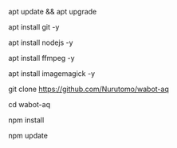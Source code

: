 apt update && apt upgrade

apt install git -y

apt install nodejs -y

apt install ffmpeg -y

apt install imagemagick -y

git clone https://github.com/Nurutomo/wabot-aq

cd wabot-aq

npm install

npm update
